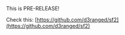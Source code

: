 This is PRE-RELEASE! 

Check this: [https://github.com/d3ranged/sf2](https://github.com/d3ranged/sf2)